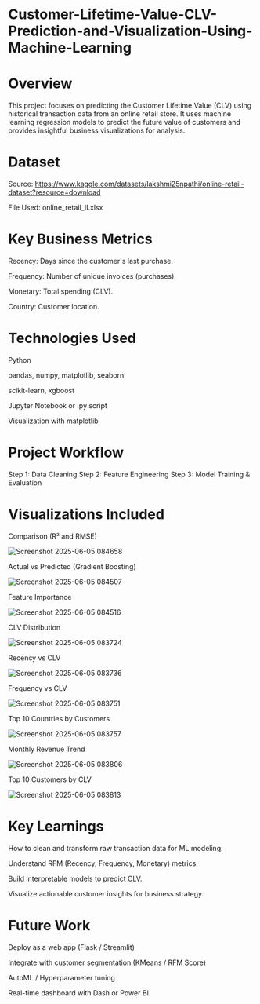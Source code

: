 # Customer-Lifetime-Value-CLV-Prediction-and-Visualization-Using-Machine-Learning

# Overview

This project focuses on predicting the Customer Lifetime Value (CLV) using historical transaction data from an online retail store. It uses machine learning regression models to predict the future value of customers and provides insightful business visualizations for analysis.

# Dataset

Source: https://www.kaggle.com/datasets/lakshmi25npathi/online-retail-dataset?resource=download

File Used: online_retail_II.xlsx


# Key Business Metrics

Recency: Days since the customer's last purchase.

Frequency: Number of unique invoices (purchases).

Monetary: Total spending (CLV).

Country: Customer location.

# Technologies Used

Python

pandas, numpy, matplotlib, seaborn

scikit-learn, xgboost

Jupyter Notebook or .py script

Visualization with matplotlib

# Project Workflow

Step 1: Data Cleaning
Step 2: Feature Engineering
Step 3: Model Training & Evaluation

# Visualizations Included

Comparison (R² and RMSE)

![Screenshot 2025-06-05 084658](https://github.com/user-attachments/assets/830ad032-b716-4e36-bea7-79d4a8943a52)

Actual vs Predicted (Gradient Boosting)

![Screenshot 2025-06-05 084507](https://github.com/user-attachments/assets/4b05c8ea-b996-4201-a113-9bfc8cf17eb4)

Feature Importance

![Screenshot 2025-06-05 084516](https://github.com/user-attachments/assets/c42a478a-0287-4845-93f0-b7992de8c20c)

CLV Distribution

![Screenshot 2025-06-05 083724](https://github.com/user-attachments/assets/ae5e43d4-7020-4400-b532-7cc6301ddd8e)

Recency vs CLV

![Screenshot 2025-06-05 083736](https://github.com/user-attachments/assets/5cb32335-8605-441b-8185-81fa3f1c902c)

Frequency vs CLV

![Screenshot 2025-06-05 083751](https://github.com/user-attachments/assets/a6fc87df-0e4e-4ca6-bdf0-506bdf030c2c)

Top 10 Countries by Customers

![Screenshot 2025-06-05 083757](https://github.com/user-attachments/assets/d1f478a1-0235-4eb7-a179-737cc38357f1)

Monthly Revenue Trend

![Screenshot 2025-06-05 083806](https://github.com/user-attachments/assets/a334c757-9081-4142-9a2c-57f4303f2087)

Top 10 Customers by CLV

![Screenshot 2025-06-05 083813](https://github.com/user-attachments/assets/0ba36987-914c-40fc-9a5e-47c17334f85f)

# Key Learnings
How to clean and transform raw transaction data for ML modeling.

Understand RFM (Recency, Frequency, Monetary) metrics.

Build interpretable models to predict CLV.

Visualize actionable customer insights for business strategy.

# Future Work
Deploy as a web app (Flask / Streamlit)

Integrate with customer segmentation (KMeans / RFM Score)

AutoML / Hyperparameter tuning

Real-time dashboard with Dash or Power BI
